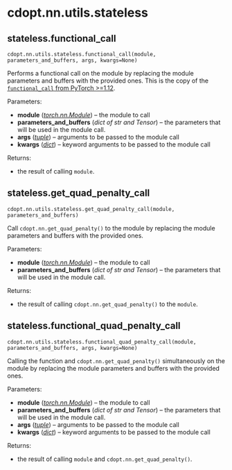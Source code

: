 # cdopt.nn.utils.stateless



## stateless.functional_call

`cdopt.nn.utils.stateless.functional_call(module, parameters_and_buffers, args, kwargs=None)`

Performs a functional call on the module by replacing the module parameters and buffers with the provided ones. This is the copy of the [`functional_call` from PyTorch >=1.12](https://pytorch.org/docs/stable/generated/torch.nn.utils.stateless.functional_call.html#torch.nn.utils.stateless.functional_call). 



Parameters:

- **module** ([*torch.nn.Module*](https://pytorch.org/docs/stable/generated/torch.nn.Module.html#torch.nn.Module)) – the module to call
- **parameters_and_buffers** (*dict of str and Tensor*) – the parameters that will be used in the module call.
- **args** ([*tuple*](https://docs.python.org/3/library/stdtypes.html#tuple)) – arguments to be passed to the module call
- **kwargs** ([*dict*](https://docs.python.org/3/library/stdtypes.html#dict)) – keyword arguments to be passed to the module call



Returns:

* the result of calling `module`.





## stateless.get_quad_penalty_call

`cdopt.nn.utils.stateless.get_quad_penalty_call(module, parameters_and_buffers)`

Call `cdopt.nn.get_quad_penalty()` to the module by replacing the module parameters and buffers with the provided ones. 



Parameters:

- **module** ([*torch.nn.Module*](https://pytorch.org/docs/stable/generated/torch.nn.Module.html#torch.nn.Module)) – the module to call
- **parameters_and_buffers** (*dict of str and Tensor*) – the parameters that will be used in the module call.



Returns:

* the result of calling `cdopt.nn.get_quad_penalty()` to the `module`.







## stateless.functional_quad_penalty_call

`cdopt.nn.utils.stateless.functional_quad_penalty_call(module, parameters_and_buffers, args, kwargs=None)`

Calling the function and `cdopt.nn.get_quad_penalty()` simultaneously on the module by replacing the module parameters and buffers with the provided ones.



Parameters:

- **module** ([*torch.nn.Module*](https://pytorch.org/docs/stable/generated/torch.nn.Module.html#torch.nn.Module)) – the module to call
- **parameters_and_buffers** (*dict of str and Tensor*) – the parameters that will be used in the module call.
- **args** ([*tuple*](https://docs.python.org/3/library/stdtypes.html#tuple)) – arguments to be passed to the module call
- **kwargs** ([*dict*](https://docs.python.org/3/library/stdtypes.html#dict)) – keyword arguments to be passed to the module call



Returns:

* the result of calling `module` and `cdopt.nn.get_quad_penalty()`. 